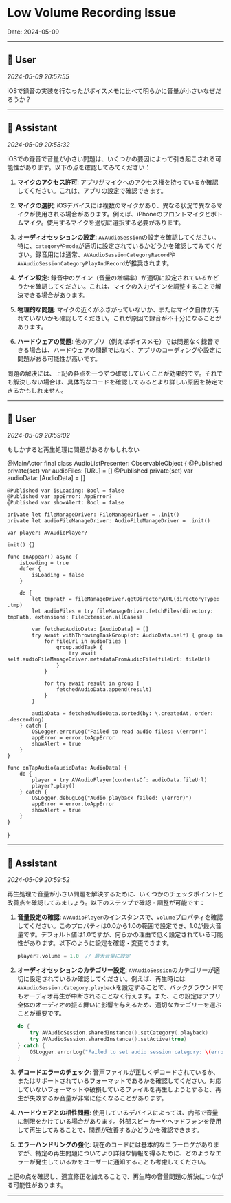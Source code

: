 # Low Volume Recording Issue

Date: 2024-05-09

---

## 👤 User
*2024-05-09 20:57:55*

iOSで録音の実装を行なったがボイスメモに比べて明らかに音量が小さいなぜだろうか？

---

## 🤖 Assistant
*2024-05-09 20:58:32*

iOSでの録音で音量が小さい問題は、いくつかの要因によって引き起こされる可能性があります。以下の点を確認してみてください：

1. **マイクのアクセス許可**: アプリがマイクへのアクセス権を持っているか確認してください。これは、アプリの設定で確認できます。

2. **マイクの選択**: iOSデバイスには複数のマイクがあり、異なる状況で異なるマイクが使用される場合があります。例えば、iPhoneのフロントマイクとボトムマイク。使用するマイクを適切に選択する必要があります。

3. **オーディオセッションの設定**: `AVAudioSession`の設定を確認してください。特に、`category`や`mode`が適切に設定されているかどうかを確認してみてください。録音用には通常、`AVAudioSessionCategoryRecord`や`AVAudioSessionCategoryPlayAndRecord`が推奨されます。

4. **ゲイン設定**: 録音中のゲイン（音量の増幅率）が適切に設定されているかどうかを確認してください。これは、マイクの入力ゲインを調整することで解決できる場合があります。

5. **物理的な問題**: マイクの近くがふさがっていないか、またはマイク自体が汚れていないかも確認してください。これが原因で録音が不十分になることがあります。

6. **ハードウェアの問題**: 他のアプリ（例えばボイスメモ）では問題なく録音できる場合は、ハードウェアの問題ではなく、アプリのコーディングや設定に問題がある可能性が高いです。

問題の解決には、上記の各点を一つずつ確認していくことが効果的です。それでも解決しない場合は、具体的なコードを確認してみるとより詳しい原因を特定できるかもしれません。

---

## 👤 User
*2024-05-09 20:59:02*

もしかすると再生処理に問題があるかもしれない

@MainActor
final class AudioListPresenter: ObservableObject {
    @Published private(set) var audioFiles: [URL] = []
    @Published private(set) var audioData: [AudioData] = []
    
    @Published var isLoading: Bool = false
    @Published var appError: AppError?
    @Published var showAlert: Bool = false

    private let fileManageDriver: FileManageDriver = .init()
    private let audioFileManageDriver: AudioFileManageDriver = .init()

    var player: AVAudioPlayer?

    init() {}

    func onAppear() async {
        isLoading = true
        defer {
            isLoading = false
        }

        do {
            let tmpPath = fileManageDriver.getDirectoryURL(directoryType: .tmp)
            let audioFiles = try fileManageDriver.fetchFiles(directory: tmpPath, extensions: FileExtension.allCases)

            var fetchedAudioData: [AudioData] = []
            try await withThrowingTaskGroup(of: AudioData.self) { group in
                for fileUrl in audioFiles {
                    group.addTask {
                        try await self.audioFileManageDriver.metadataFromAudioFile(fileUrl: fileUrl)
                    }
                }

                for try await result in group {
                    fetchedAudioData.append(result)
                }
            }

            audioData = fetchedAudioData.sorted(by: \.createdAt, order: .descending)
        } catch {
            OSLogger.errorLog("Failed to read audio files: \(error)")
            appError = error.toAppError
            showAlert = true
        }
    }

    func onTapAudio(audioData: AudioData) {
        do {
            player = try AVAudioPlayer(contentsOf: audioData.fileUrl)
            player?.play()
        } catch {
            OSLogger.debugLog("Audio playback failed: \(error)")
            appError = error.toAppError
            showAlert = true
        }
    }
}

---

## 🤖 Assistant
*2024-05-09 20:59:52*

再生処理で音量が小さい問題を解決するために、いくつかのチェックポイントと改善点を確認してみましょう。以下のステップで確認・調整が可能です：

1. **音量設定の確認**: `AVAudioPlayer`のインスタンスで、`volume`プロパティを確認してください。このプロパティは0.0から1.0の範囲で設定でき、1.0が最大音量です。デフォルト値は1.0ですが、何らかの理由で低く設定されている可能性があります。以下のように設定を確認・変更できます。

    ```swift
    player?.volume = 1.0  // 最大音量に設定
    ```

2. **オーディオセッションのカテゴリー設定**: `AVAudioSession`のカテゴリーが適切に設定されているか確認してください。例えば、再生時には`AVAudioSession.Category.playback`を設定することで、バックグラウンドでもオーディオ再生が中断されることなく行えます。また、この設定はアプリ全体のオーディオの振る舞いに影響を与えるため、適切なカテゴリーを選ぶことが重要です。

    ```swift
    do {
        try AVAudioSession.sharedInstance().setCategory(.playback)
        try AVAudioSession.sharedInstance().setActive(true)
    } catch {
        OSLogger.errorLog("Failed to set audio session category: \(error)")
    }
    ```

3. **デコードエラーのチェック**: 音声ファイルが正しくデコードされているか、またはサポートされているフォーマットであるかを確認してください。対応していないフォーマットや破損しているファイルを再生しようとすると、再生が失敗するか音量が非常に低くなることがあります。

4. **ハードウェアとの相性問題**: 使用しているデバイスによっては、内部で音量に制限をかけている場合があります。外部スピーカーやヘッドフォンを使用して再生してみることで、問題が改善するかどうかを確認できます。

5. **エラーハンドリングの強化**: 現在のコードには基本的なエラーログがありますが、特定の再生問題についてより詳細な情報を得るために、どのようなエラーが発生しているかをユーザーに通知することも考慮してください。

上記の点を確認し、適宜修正を加えることで、再生時の音量問題の解決につながる可能性があります。

---
